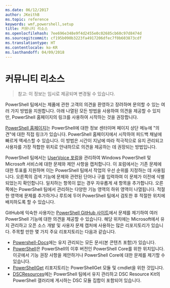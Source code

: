 ```yaml
---
ms.date: 06/12/2017
author: JKeithB
ms.topic: reference
keywords: wmf,powershell,setup
title: 커뮤니티 리소스
ms.openlocfilehash: 7ee696e348e9f4d2455e0c02685cb60c97d8474d
ms.sourcegitcommit: cf195b090b3223fa4917206dfec7f0b603873cdf
ms.translationtype: HT
ms.contentlocale: ko-KR
ms.lasthandoff: 04/09/2018
---
```

# <a name="community-resources"></a>커뮤니티 리소스 #
> 참고: 이 정보는 임시로 제공되며 변경될 수 있습니다.

PowerShell 팀에서는 제품에 관한 고객의 의견을 환영하고 장려하며 문의할 수 있는 여러 가지 방법을 지원합니다.
아래 나열된 모든 방법을 사용하여 의견을 제공할 수 있지만, PowerShell 홈페이지의 링크를 사용하여 시작하는 것을 권장합니다.

[PowerShell 홈페이지](https://microsoft.com/powershell)는 PowerShell에 대한 정보 센터이며 페이지 상단 메뉴에 "의견"에 대한 직접 링크가 있습니다.
PowerShell 홈페이지에서 시작하여 피드백 채널에 빠르게 액세스할 수 있습니다.
이 방법은 시간이 지남에 따라 적극적으로 유지 관리되고 사용자를 가장 적합한 위치로 안내하므로 의견을 제공하는 데 권장되는 방법입니다.

PowerShell 팀에서는 [UserVoice 포럼](https://windowsserver.uservoice.com/forums/301869-powershell/)을 관리하여 Windows PowerShell 및 Microsoft 서비스에 대한 문제와 제안 사항을 캡처합니다.
이 포럼에서는 기존 문제에 대한 투표를 지원하며 이는 PowerShell 팀에서 작업의 우선 순위를 지정하는 데 사용됩니다.
오른쪽의 검색 기능에 문제와 관련된 단어나 구를 입력하여 이 문제가 이전에 식별되었는지 확인합니다.
일치하는 항목이 없는 경우 자유롭게 새 항목을 추가합니다.
오른쪽에는 PowerShell 팀에서 관리하는 다양한 기능 영역의 하위 영역이 나열됩니다.
적절한 영역에 문제를 추가하거나 루트에 두어 PowerShell 팀에서 검토한 후 적절한 위치에 배치하도록 할 수 있습니다.

GitHub에 익숙한 사용자는 [PowerShell GitHub 사이트](https://github.com/powershell)에서 문제를 제기하여 여러 PowerShell 기능에 대한 의견을 제공할 수 있습니다.
해당 위치에는 Microsoft에서 유지 관리하고 오픈 소스 개발 및 사용자 문제 캡처에 사용하는 많은 리포지토리가 있습니다.
주목할 만한 몇 가지 주요 리포지토리는 다음과 같습니다.

* [Powershell-Docs](https://github.com/PowerShell/powershell-docs)에는 유지 관리되는 모든 문서(본 콘텐츠 포함)가 있습니다.
* [PowerShell](https://github.com/PowerShell/powershell)은 PowerShell의 이후 버전인 PowerShell Core를 위한 위치입니다.
이곳에서 기능 권장 사항을 제안하거나 PowerShell Core에 대한 문제를 제기할 수 있습니다.
* [PowerShellGet](https://github.com/PowerShell/powershellget) 리포지토리는 PowerShellGet 모듈 및 cmdlet을 위한 것입니다.
* [DSCResources](https://github.com/PowerShell/DscResources)에는 PowerShell 팀에서 유지 관리하고 DSC Resource Kit의 PowerShell 갤러리에 게시하는 DSC 모듈 집합이 포함되어 있습니다.